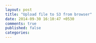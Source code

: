 ```yaml
---
layout: post
title: "Upload file to S3 from browser"
date: 2014-09-30 16:10:47 +0530
comments: true
published: false
categories: 
---
```

